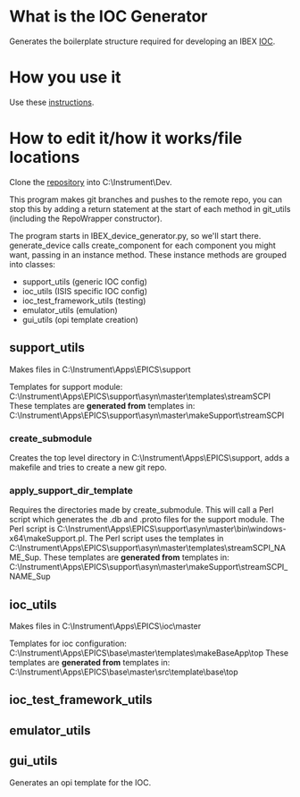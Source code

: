 # What is the IOC Generator

Generates the boilerplate structure required for developing an IBEX [IOC](https://github.com/ISISComputingGroup/ibex_developers_manual/wiki/IOCs).

# How you use it

Use these [instructions](https://github.com/ISISComputingGroup/IBEX_device_generator).

# How to edit it/how it works/file locations

Clone the [repository](https://github.com/ISISComputingGroup/IBEX_device_generator) into C:\Instrument\Dev.

This program makes git branches and pushes to the remote repo, you can stop this by adding a return statement at the start of each method in git_utils (including the RepoWrapper constructor).

The program starts in IBEX_device_generator.py, so we'll start there.
generate_device calls create_component for each component you might want, passing in an instance method.
These instance methods are grouped into classes:
 - support_utils (generic IOC config)
 - ioc_utils (ISIS specific IOC config)
 - ioc_test_framework_utils (testing)
 - emulator_utils (emulation)
 - gui_utils (opi template creation)

## support_utils

Makes files in C:\Instrument\Apps\EPICS\support

Templates for support module: C:\Instrument\Apps\EPICS\support\asyn\master\templates\streamSCPI
These templates are **generated from** templates in: C:\Instrument\Apps\EPICS\support\asyn\master\makeSupport\streamSCPI


### create_submodule

Creates the top level directory in C:\Instrument\Apps\EPICS\support\, adds a makefile and tries to create a new git repo.

### apply_support_dir_template

Requires the directories made by create_submodule.
This will call a Perl script which generates the .db and .proto files for the support module.
The Perl script is C:\Instrument\Apps\EPICS\support\asyn\master\bin\windows-x64\makeSupport.pl.
The Perl script uses the templates in C:\Instrument\Apps\EPICS\support\asyn\master\templates\streamSCPI\_NAME_Sup.
These templates are **generated from** templates in: C:\Instrument\Apps\EPICS\support\asyn\master\makeSupport\streamSCPI\_NAME_Sup


## ioc_utils

Makes files in C:\Instrument\Apps\EPICS\ioc\master

Templates for ioc configuration: C:\Instrument\Apps\EPICS\base\master\templates\makeBaseApp\top
These templates are **generated from** templates in: C:\Instrument\Apps\EPICS\base\master\src\template\base\top

## ioc_test_framework_utils


## emulator_utils



## gui_utils

Generates an opi template for the IOC.